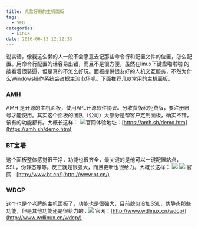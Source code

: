 ```yaml
---
title: 几款好用的主机面板
tags:
  - SEO
categories:
  - Linux
date: 2016-06-13 12:22:33
---
```


说实话，像我这么懒的人一般不会愿意去记那些命令行和配置文件的位置，怎么配置。用命令行配置的话容易出错，而且不是很方便，虽然在linux下键盘啪啪啪 的敲看着很装逼，但是真的不怎么好玩。面板提供很友好的人机交互服务，不然为什么Windows操作系统会占据主流市场呢。下面推荐几款常用的主机面板。

### AMH

AMH 是开源的主机面板，使用APL开源软件协议。分收费版和免费版，要注册账号才能使用。其实这个面板的团队（公司）大部分是帮客户定制面板，确实不错，该有的功能都有。大概长这样：
![](http://oic1wftgk.bkt.clouddn.com/wp-content/uploads/amh2.png)官网体验地址：[https://amh.sh/demo.htm](https://amh.sh/demo.htm)

### BT宝塔
这个面板整体感觉很干净，功能也很齐全，最关键的是他可以一键配置站点，SSL，伪静态等等。反正就是很强大，而且更新也很给力。大概长这样：
![](http://oic1wftgk.bkt.clouddn.com/wp-content/uploads/bt22.png)
![](http://oic1wftgk.bkt.clouddn.com/wp-content/uploads/bt333.png)
官网：[http://www.bt.cn/](http://www.bt.cn/)

### WDCP

这个也是个老牌的主机面板了，功能也是很强大，目前貌似没加SSL，伪静态那些功能，但是其他功能还是很给力的 .</div>
![](http://oic1wftgk.bkt.clouddn.com/wp-content/uploads/wdcp.png)
官网：[http://www.wdlinux.cn/wdcp/](http://www.wdlinux.cn/wdcp/)
